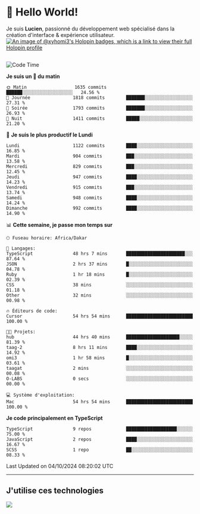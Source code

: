 # 👋 Hello World!

Je suis **Lucien**, passionné du développement web spécialisé dans la création d'interface & expérience utilisateur.
[![An image of @xyhomi3's Holopin badges, which is a link to view their full Holopin profile](https://holopin.me/xyhomi3)](https://holopin.io/@xyhomi3)

##

<!--START_SECTION:waka-->
![Code Time](http://img.shields.io/badge/Code%20Time-2%2C204%20hrs%2038%20mins-blue)

**Je suis un 🐤 du matin** 

```text
🌞 Matin                  1635 commits        ██████░░░░░░░░░░░░░░░░░░░   24.56 % 
🌆 Journée                1818 commits        ███████░░░░░░░░░░░░░░░░░░   27.31 % 
🌃 Soirée                 1793 commits        ███████░░░░░░░░░░░░░░░░░░   26.93 % 
🌙 Nuit                   1411 commits        █████░░░░░░░░░░░░░░░░░░░░   21.20 % 
```
📅 **Je suis le plus productif le Lundi** 

```text
Lundi                    1122 commits        ████░░░░░░░░░░░░░░░░░░░░░   16.85 % 
Mardi                    904 commits         ███░░░░░░░░░░░░░░░░░░░░░░   13.58 % 
Mercredi                 829 commits         ███░░░░░░░░░░░░░░░░░░░░░░   12.45 % 
Jeudi                    947 commits         ████░░░░░░░░░░░░░░░░░░░░░   14.23 % 
Vendredi                 915 commits         ███░░░░░░░░░░░░░░░░░░░░░░   13.74 % 
Samedi                   948 commits         ████░░░░░░░░░░░░░░░░░░░░░   14.24 % 
Dimanche                 992 commits         ████░░░░░░░░░░░░░░░░░░░░░   14.90 % 
```


📊 **Cette semaine, je passe mon temps sur** 

```text
🕑︎ Fuseau horaire: Africa/Dakar

💬 Langages: 
TypeScript               48 hrs 7 mins       ██████████████████████░░░   87.64 % 
JSON                     2 hrs 37 mins       █░░░░░░░░░░░░░░░░░░░░░░░░   04.78 % 
Ruby                     1 hr 18 mins        █░░░░░░░░░░░░░░░░░░░░░░░░   02.39 % 
CSS                      38 mins             ░░░░░░░░░░░░░░░░░░░░░░░░░   01.18 % 
Other                    32 mins             ░░░░░░░░░░░░░░░░░░░░░░░░░   00.98 % 

🔥 Éditeurs de code: 
Cursor                   54 hrs 54 mins      █████████████████████████   100.00 % 

🐱‍💻 Projets: 
hub                      44 hrs 40 mins      ████████████████████░░░░░   81.39 % 
taag-2                   8 hrs 11 mins       ████░░░░░░░░░░░░░░░░░░░░░   14.92 % 
omi3                     1 hr 58 mins        █░░░░░░░░░░░░░░░░░░░░░░░░   03.61 % 
taagat                   2 mins              ░░░░░░░░░░░░░░░░░░░░░░░░░   00.08 % 
O-LABS                   0 secs              ░░░░░░░░░░░░░░░░░░░░░░░░░   00.00 % 

💻 Système d'exploitation: 
Mac                      54 hrs 54 mins      █████████████████████████   100.00 % 
```

**Je code principalement en TypeScript** 

```text
TypeScript               9 repos             ███████████████████░░░░░░   75.00 % 
JavaScript               2 repos             ████░░░░░░░░░░░░░░░░░░░░░   16.67 % 
SCSS                     1 repo              ██░░░░░░░░░░░░░░░░░░░░░░░   08.33 % 
```




 Last Updated on 04/10/2024 08:20:02 UTC
<!--END_SECTION:waka-->
---

## J'utilise ces technologies

<p align="left">
  <a href="https://skillicons.dev">
    <img src="https://skillicons.dev/icons?i=ts,js,md,scss,tailwind,react,docker,express,astro,vite,nextjs,vercel,figma,ableton" />
  </a>
</p>


